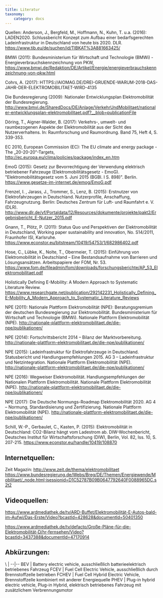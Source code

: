 ```yaml
---
title: Literatur
taxonomy:
    category: docs
---
```

Quellen:
Anderson, J., Bergfeld, M., Hoffmann, N., Kuhn, T. u.a. (2016): LADEN2020. Schlussbericht Konzept zum Aufbau einer bedarfsgerechten Ladeinfrastruktur in Deutschland von heute bis 2020. DLR. https://www.tib.eu/de/suchen/id/TIBKAT%3A881663425/

BMWi (2011): Bundesministerium für Wirtschaft und Technologie (BMWi) - Energieverbrauchskennzeichnung von PKW, https://www.bmwi.de/Redaktion/DE/Artikel/Energie/energieverbrauchskennzeichnung-von-pkw.html

Cohrs, A. (2017): HTTPS://AIOMAG.DE/DREI-GRUENDE-WARUM-2018-DAS-JAHR-DER-ELEKTROMOBILITAET-WIRD-4135

Die Bundesregierung (2009): Nationaler Entwicklungsplan Elektromobilität der Bundesregierung. http://www.bmvi.de/SharedDocs/DE/Anlage/VerkehrUndMobilitaet/nationaler-entwicklungsplan-elektromobilitaet.pdf?__blob=publicationFile

Döring, T., Aigner-Walder, B. (2017): Verkehrs-, umwelt- und raumbezogenen Aspekte der Elektromobilität aus der Sicht des Nutzerverhaltens. In: Raumforschung und Raumordnung. Band 75, Heft 4, S. 339-353.

EC 2010, European Commission (EC): The EU climate and energy package - The „20-20-20“-Targets, http://ec.europa.eu/clima/policies/package/index_en.htm

EmoG (2015): Gesetz zur Bevorrechtigung der Verwendung elektrisch betriebener Fahrzeuge (Elektromobilitätsgesetz - EmoG). "Elektromobilitätsgesetz vom 5. Juni 2015 (BGBl. I S. 898)". Berlin. https://www.gesetze-im-internet.de/emog/EmoG.pdf

Frenzel, I. , Jarass, J., Trommer, S., Lenz, B. (2015): Erstnutzer von Elektrofahrzeugen in Deutschland. Nutzerprofile, Anschaffung, Fahrzeugnutzung. Berlin: Deutsches Zentrum für Luft- und Raumfahrt e. V. (DLR). http://www.dlr.de/vf/Portaldata/12/Resources/dokumente/projekte/pakt2/Ergebnisbericht_E-Nutzer_2015.pdf

Gnann, T., Plötz, P. (2011): Status Quo und Perspektiven der Elektromobilität in Deutschland, Working paper sustainability and innovation, No. S14/2011, Fraunhofer ISI, Karlsruhe. https://www.econstor.eu/bitstream/10419/54753/1/682986402.pdf

Hose, C., Lübke, K., Nolte, T., Obermeier, T. (2015): Einführung von Elektromobilität in Deutschland – Eine Bestandsaufnahme von Barrieren und Lösungsansätzen. Arbeitspapiere der FOM, Nr. 53. https://www.fom.de/fileadmin/fom/downloads/forschungsberichte/AP_53_Elektromobilitaet.pdf

Holistically Defining E-Mobility: A Modern Approach to Systematic Literature Review. https://www.researchgate.net/publication/292142231_Holistically_Defining_E-Mobility_A_Modern_Approach_to_Systematic_Literature_Reviews

NPE (2011): Nationale Plattform Elektromobilität (NPE): Beratungsgremium der deutschen Bundesregierung zur Elektromobilität. Bundesministerium für Wirtschaft und Technologie (BMWi). Nationale Plattform Elektromobilität (NPE). http://nationale-plattform-elektromobilitaet.de/die-npe/publikationen/

NPE (2014): Fortschrittsbericht 2014 – Bilanz der Marktvorbereitung. http://nationale-plattform-elektromobilitaet.de/die-npe/publikationen/

NPE (2015): Ladeinfrastruktur für Elektrofahrzeuge in Deutschland. Statusbericht und Handlungsempfehlungen 2015. AG 3 – Ladeinfrastruktur und Netzintegration. Nationale Plattform Elektromobilität (NPE). http://nationale-plattform-elektromobilitaet.de/die-npe/publikationen/

NPE (2016): Wegweiser Elektromobilität. Handlungsempfehlungen der Nationalen Plattform Elektromobilität. Nationale Plattform Elektromobilität (NPE). http://nationale-plattform-elektromobilitaet.de/die-npe/publikationen/

NPE (2017): Die Deutsche Normungs-Roadmap Elektromobilität 2020. AG 4 – Normung, Standardisierung und Zertifizierung. Nationale Plattform Elektromobilität (NPE). http://nationale-plattform-elektromobilitaet.de/die-npe/publikationen/

Schill, W.-P., Gerbaulet, C., Kasten, P. (2015): Elektromobilität in Deutschland: CO2-Bilanz hängt vom Ladestrom ab. DIW-Wochenbericht, Deutsches Institut für Wirtschaftsforschung (DIW), Berlin, Vol. 82, Iss. 10, S. 207-215. https://www.econstor.eu/handle/10419/108870

## Internetquellen:

Zeit Magazin: http://www.zeit.de/thema/elektromobilitaet
https://www.bundesregierung.de/Webs/Breg/DE/Themen/Energiewende/Mobilitaet/_node.html;jsessionid=D1C52787B09B0647792640F0088965DC.s2t2

## Videoquellen:

https://www.ardmediathek.de/tv/ARD-Buffet/Elektromobilität-E-Autos-bald-im-Aufwi/Das-Erste/Video?bcastId=428628&documentId=50401350

https://www.ardmediathek.de/tv/defacto/Große-Pläne-für-die-Elektromobilität-D/hr-fernsehen/Video?bcastId=3437388&documentId=47170914

## Abkürzungen:
\  |
--|--
BEV  |  Battery electric vehicle, ausschließlich batterieelektrisch betriebenes Fahrzeug
FCEV  |  Fuel Cell Electric Vehicle, ausschließlich durch Brennstoffzelle betrieben
FCHEV  |  Fuel Cell Hybrid Electric Vehicle, Brennstoffzelle kombiniert mit anderer Energiequelle
PHEV  |  Plug-in hybrid electric vehicle, Plug-in Hybrid, elektrisch betriebenes Fahrzeug mit zusätzlichem Verbrennungsmotor
